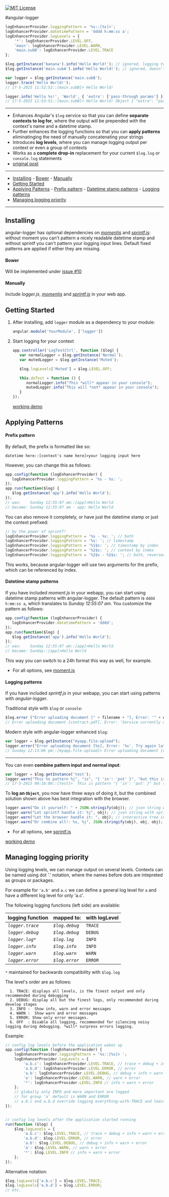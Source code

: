 [![MIT License][license-image]][license-url]

#angular-logger

```javascript
logEnhancerProvider.loggingPattern = '%s::[%s]>';
logEnhancerProvider.datetimePattern = 'dddd h:mm:ss a';
logEnhancerProvider.logLevels = {
	'*': logEnhancerProvider.LEVEL.OFF,
	'main': logEnhancerProvider.LEVEL.WARN,
	'main.subB': logEnhancerProvider.LEVEL.TRACE
};

$log.getInstance('banana').info('Hello World!'); // ignored, logging turned off for '*'
$log.getInstance('main.subA').info('Hello World!'); // ignored, doesn't pass logging threshold of 'main'

var logger = $log.getInstance('main.subB');
logger.trace('Hello World!'); 
// 17-5-2015 11:52:52::[main.subB]> Hello World!

logger.info('Hello %s!', 'World', { 'extra': ['pass-through params'] }); 
// 17-5-2015 11:53:51::[main.subB]> Hello World! Object { "extra": "pass-through params"}
```

---

* Enhances Angular's `$log` service so that you can define **separate contexts to log for**, where the output will be prepended with the context's name and a datetime stamp.
* Further enhances the logging functions so that you can **apply patterns** eliminatinging the need of manually concatenating your strings
* Introduces **log levels**, where you can manage logging output per context or even a group of contexts
* Works as a **complete drop-in** replacement for your current `$log.log` or `console.log` statements
* [original post](http://blog.projectnibble.org/2013/12/23/enhance-logging-in-angularjs-the-simple-way/)

---

- [Installing](#)
		- [Bower](#)
		- [Manually](#)
- [Getting Started](#)
- [Applying Patterns](#)
		- [Prefix pattern](#)
		- [Datetime stamp patterns](#)
		- [Logging patterns](#)
- [Managing logging priority](#)

---

## Installing

angular-logger has optional dependencies on _[momentjs](https://github.com/moment/moment)_ and _[sprintf.js](https://github.com/alexei/sprintf.js)_: without moment you can't pattern a nicely readable datetime stamp and without sprintf you can't pattern your logging input lines. Default fixed patterns are applied if either they are missing.

#### Bower

Will be implemented under [issue #10](https://github.com/pdorgambide/angular-logger/issues/10)

#### Manually

Include _logger.js_, _[momentjs](https://github.com/moment/moment)_ and _[sprintf.js](https://github.com/alexei/sprintf.js)_ in your web app.

## Getting Started

1. After installing, add `logger` module as a dependency to your module:

   ```javascript
   angular.module('YourModule', ['logger'])
   ```
2. Start logging for your context

   ```javascript
   app.controller('LogTestCtrl', function ($log) {
      var normalLogger = $log.getInstance('Normal');
      var mutedLogger = $log.getInstance('Muted');
   
      $log.logLevels['Muted'] = $log.LEVEL.OFF;
   
      this.doTest = function () {
         normalLogger.info("This *will* appear in your console");
         mutedLogger.info("This will *not* appear in your console");
      }
   });
   ```
   [working demo](http://jsfiddle.net/plantface/d7qkaumr/)

## Applying Patterns
#### Prefix pattern

By default, the prefix is formatted like so:

`datetime here::[context's name here]>your logging input here`

However, you can change this as follows:

```javascript
app.config(function (logEnhancerProvider) {
   logEnhancerProvider.loggingPattern = '%s - %s: ';
});
app.run(function($log) {
   $log.getInstance('app').info('Hello World');
});
// was:    Sunday 12:55:07 am::[app]>Hello World
// became: Sunday 12:55:07 am - app: Hello World
```

You can also remove it completely, or have just the datetime stamp or just the context prefixed:

```javascript
// by the power of sprintf!
logEnhancerProvider.loggingPattern = '%s - %s: '; // both
logEnhancerProvider.loggingPattern = '%s: '; // timestamp
logEnhancerProvider.loggingPattern = '%1$s: '; // timestamp by index
logEnhancerProvider.loggingPattern = '%2$s: '; // context by index
logEnhancerProvider.loggingPattern = '%2$s - %1$s: '; // both, reversed
```

This works, because angular-logger will use two arguments for the prefix, which can be referenced by index.

#### Datetime stamp patterns

If you have included _moment.js_ in your webapp, you can start using datetime stamp patterns with angular-logger. The default pattern is `dddd h:mm:ss a`, which translates to _Sunday 12:55:07 am_. You customize the pattern as follows:

```javascript
app.config(function (logEnhancerProvider) {
   logEnhancerProvider.datetimePattern = 'dddd';
});
app.run(function($log) {
   $log.getInstance('app').info('Hello World');
});
// was:    Sunday 12:55:07 am::[app]>Hello World
// became: Sunday::[app]>Hello World
```

This way you can switch to a 24h format this way as well, for example.

 * For all options, see [moment.js](http://momentjs.com/docs/#/displaying/)

#### Logging patterns

If you have included _sprintf.js_ in your webapp, you can start using patterns with _angular-logger_.

Traditional style with `$log` or `console`:
```javascript
$log.error ("Error uploading document [" + filename + "], Error: '" + err.message + "'. Try again later.")
// Error uploading document [contract.pdf], Error: 'Service currently down'. Try again later. "{ ... }"
```

Modern style with angular-logger enhanced `$log`:
 ```javascript
var logger = $log.getInstance("myapp.file-upload");
logger.error("Error uploading document [%s], Error: '%s'. Try again later.", filename, err.message)
// Sunday 12:13:06 pm::[myapp.file-upload]> Error uploading document [contract.pdf], Error: 'Service currently down'. Try again later.
 ```

---

You can even **combine pattern input and normal input**:
 ```javascript
var logger = $log.getInstance('test');
logger.warn("This %s pattern %j", "is", "{ 'in': 'put' }", "but this is not!", ['this', 'is', ['handled'], 'by the browser'], { 'including': 'syntax highlighting', 'and': 'console interaction' });
// 17-5-2015 00:16:08::[test]>  This is pattern "{ 'in': 'put' }" but this is not! ["this", "is handled", "by the browser"] Object {including: "syntax highlighting", and: "console interaction"}
 ```
 
To **log an `Object`**, you now have three ways of doing it, but the combined solution shown above has best integration with the browser.
 ```javascript
logger.warn("Do it yourself: " + JSON.stringify(obj)); // json string with stringify's limitations
logger.warn("Let sprintf handle it: %j", obj); // json string with sprintf's limitations
logger.warn("Let the browser handle it: ", obj); // interactive tree in the browser with syntax highlighting
logger.warn("Or combine all!: %s, %j", JSON.stringify(obj), obj, obj);
 ```

 * For all options, see [sprintf.js](https://github.com/alexei/sprintf.js)

[working demo](https://jsfiddle.net/plantface/qkobLe0m/)

## Managing logging priority

Using logging levels, we can manage output on several levels. Contexts can be named using dot '.' notation, where the names before dots are intepreted as groups or packages.

For example for `'a.b'` and `a.c` we can define a general log level for `a` and have a different log level for only 'a.c'.

The following logging functions (left side) are available:

logging function  | mapped to: | with logLevel
----------------- | --------------- | --------------
_`logger.trace`_  | _`$log.debug`_       | `TRACE`
_`logger.debug`_  | _`$log.debug`_       | `DEBUG`
_`logger.log*`_   | _`$log.log`_        | `INFO`
_`logger.info`_   | _`$log.info`_        | `INFO`
_`logger.warn`_   | _`$log.warn`_        | `WARN`
_`logger.error`_  | _`$log.error`_       | `ERROR`
`*` maintained for backwards compatibility with `$log.log`

The level's order are as follows:
```
  1. TRACE: displays all levels, is the finest output and only recommended during debugging
  2. DEBUG: display all but the finest logs, only recommended during develop stages
  3. INFO :  Show info, warn and error messages
  4. WARN :  Show warn and error messages
  5. ERROR: Show only error messages.
  6. OFF  : Disable all logging, recommended for silencing noisy logging during debugging. *will* surpress errors logging.
```
Example:

```javascript
// config log levels before the application wakes up
app.config(function (logEnhancerProvider) {
    logEnhancerProvider.loggingPattern = '%s::[%s]> ';
    logEnhancerProvider.logLevels = {
        'a.b.c': logEnhancerProvider.LEVEL.TRACE, // trace + debug + info + warn + error
        'a.b.d': logEnhancerProvider.LEVEL.ERROR, // error
        'a.b': logEnhancerProvider.LEVEL.DEBUG, // debug + info + warn + error
        'a': logEnhancerProvider.LEVEL.WARN, // warn + error
        '*': logEnhancerProvider.LEVEL.INFO // info + warn + error
    };
    // globally only INFO and more important are logged
    // for group 'a' default is WARN and ERROR
    // a.b.c and a.b.d override logging everything-with-TRACE and least-with-ERROR respectively
});


// config log levels after the application started running
run(function ($log) {
    $log.logLevels = {
        'a.b.c': $log.LEVEL.TRACE, // trace + debug + info + warn + error
        'a.b.d': $log.LEVEL.ERROR, // error
        'a.b': $log.LEVEL.DEBUG, // debug + info + warn + error
        'a': $log.LEVEL.WARN, // warn + error
        '*': $log.LEVEL.INFO // info + warn + error
    };
});
```

Alternative notation:

```javascript
$log.logLevels['a.b.c'] = $log.LEVEL.TRACE;
$log.logLevels['a.b.d'] = $log.LEVEL.ERROR;
// etc.
```

[license-image]: http://img.shields.io/badge/license-MIT-blue.svg?style=flat
[license-url]: LICENSE
